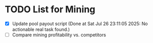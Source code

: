 # TODO List for Mining

- [x] Update pool payout script  (Done at Sat Jul 26 23:11:05 2025: No actionable real task found.)
- [ ] Compare mining profitability vs. competitors